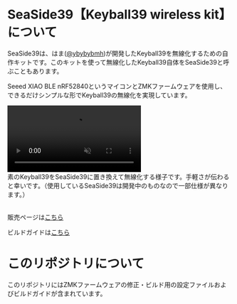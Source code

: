 # SeaSide39【Keyball39 wireless kit】 について

SeaSide39は、はま([@ybybybmh](https://x.com/ybybybmh))が開発したKeyball39を無線化するための自作キットです。このキットを使って無線化したKeyball39自体をSeaSide39と呼ぶこともあります。

Seeed XIAO BLE nRF52840というマイコンとZMKファームウェアを使用し、できるだけシンプルな形でKeyball39の無線化を実現しています。

<div><video controls src="https://github.com/user-attachments/assets/3d5d6f6d-1471-4f76-9b5a-f62b32a67766" muted="false"></video></div>
素のKeyball39をSeaSide39に置き換えて無線化する様子です。手軽さが伝わると幸いです。（使用しているSeaSide39は開発中のものなので一部仕様が異なります。）

<br>
<br>

販売ページは[こちら](https://seasideworks.booth.pm/)

ビルドガイドは[こちら](docs/buildguide.md)

# このリポジトリについて

このリポジトリにはZMKファームウェアの修正・ビルド用の設定ファイルおよびビルドガイドが含まれています。